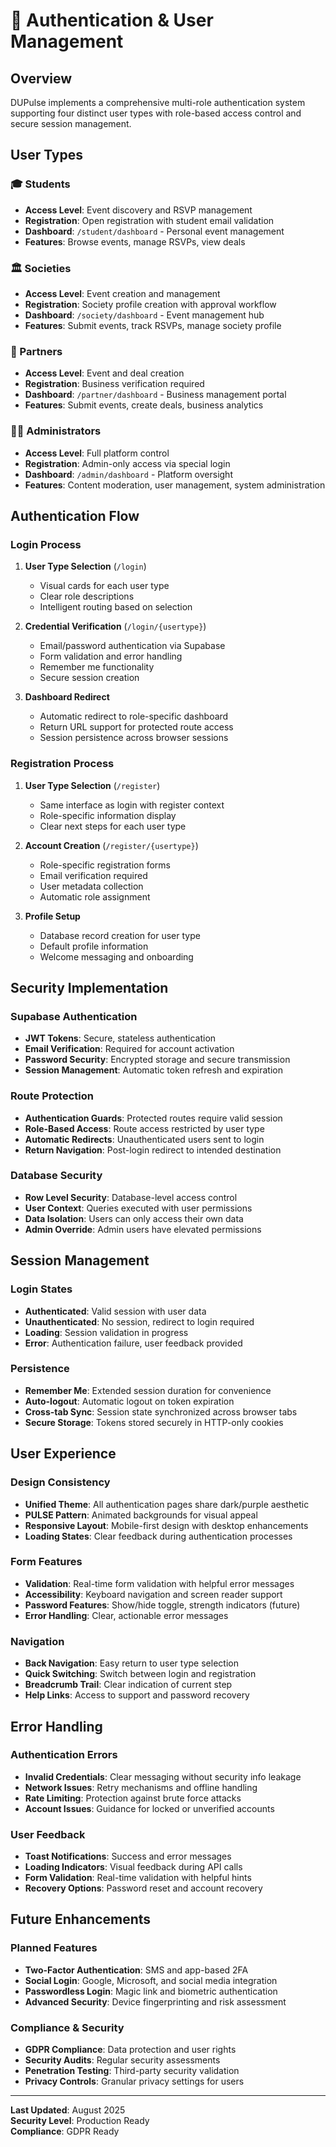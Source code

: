 # 🔐 Authentication & User Management

## Overview

DUPulse implements a comprehensive multi-role authentication system supporting four distinct user types with role-based access control and secure session management.

## User Types

### 🎓 Students
- **Access Level**: Event discovery and RSVP management
- **Registration**: Open registration with student email validation
- **Dashboard**: `/student/dashboard` - Personal event management
- **Features**: Browse events, manage RSVPs, view deals

### 🏛️ Societies
- **Access Level**: Event creation and management
- **Registration**: Society profile creation with approval workflow
- **Dashboard**: `/society/dashboard` - Event management hub
- **Features**: Submit events, track RSVPs, manage society profile

### 🤝 Partners
- **Access Level**: Event and deal creation
- **Registration**: Business verification required
- **Dashboard**: `/partner/dashboard` - Business management portal
- **Features**: Submit events, create deals, business analytics

### 👨‍💼 Administrators
- **Access Level**: Full platform control
- **Registration**: Admin-only access via special login
- **Dashboard**: `/admin/dashboard` - Platform oversight
- **Features**: Content moderation, user management, system administration

## Authentication Flow

### Login Process
1. **User Type Selection** (`/login`)
   - Visual cards for each user type
   - Clear role descriptions
   - Intelligent routing based on selection

2. **Credential Verification** (`/login/{usertype}`)
   - Email/password authentication via Supabase
   - Form validation and error handling
   - Remember me functionality
   - Secure session creation

3. **Dashboard Redirect**
   - Automatic redirect to role-specific dashboard
   - Return URL support for protected route access
   - Session persistence across browser sessions

### Registration Process
1. **User Type Selection** (`/register`)
   - Same interface as login with register context
   - Role-specific information display
   - Clear next steps for each user type

2. **Account Creation** (`/register/{usertype}`)
   - Role-specific registration forms
   - Email verification required
   - User metadata collection
   - Automatic role assignment

3. **Profile Setup**
   - Database record creation for user type
   - Default profile information
   - Welcome messaging and onboarding

## Security Implementation

### Supabase Authentication
- **JWT Tokens**: Secure, stateless authentication
- **Email Verification**: Required for account activation
- **Password Security**: Encrypted storage and secure transmission
- **Session Management**: Automatic token refresh and expiration

### Route Protection
- **Authentication Guards**: Protected routes require valid session
- **Role-Based Access**: Route access restricted by user type
- **Automatic Redirects**: Unauthenticated users sent to login
- **Return Navigation**: Post-login redirect to intended destination

### Database Security
- **Row Level Security**: Database-level access control
- **User Context**: Queries executed with user permissions
- **Data Isolation**: Users can only access their own data
- **Admin Override**: Admin users have elevated permissions

## Session Management

### Login States
- **Authenticated**: Valid session with user data
- **Unauthenticated**: No session, redirect to login required
- **Loading**: Session validation in progress
- **Error**: Authentication failure, user feedback provided

### Persistence
- **Remember Me**: Extended session duration for convenience
- **Auto-logout**: Automatic logout on token expiration
- **Cross-tab Sync**: Session state synchronized across browser tabs
- **Secure Storage**: Tokens stored securely in HTTP-only cookies

## User Experience

### Design Consistency
- **Unified Theme**: All authentication pages share dark/purple aesthetic
- **PULSE Pattern**: Animated backgrounds for visual appeal
- **Responsive Layout**: Mobile-first design with desktop enhancements
- **Loading States**: Clear feedback during authentication processes

### Form Features
- **Validation**: Real-time form validation with helpful error messages
- **Accessibility**: Keyboard navigation and screen reader support
- **Password Features**: Show/hide toggle, strength indicators (future)
- **Error Handling**: Clear, actionable error messages

### Navigation
- **Back Navigation**: Easy return to user type selection
- **Quick Switching**: Switch between login and registration
- **Breadcrumb Trail**: Clear indication of current step
- **Help Links**: Access to support and password recovery

## Error Handling

### Authentication Errors
- **Invalid Credentials**: Clear messaging without security info leakage
- **Network Issues**: Retry mechanisms and offline handling
- **Rate Limiting**: Protection against brute force attacks
- **Account Issues**: Guidance for locked or unverified accounts

### User Feedback
- **Toast Notifications**: Success and error messages
- **Loading Indicators**: Visual feedback during API calls
- **Form Validation**: Real-time validation with helpful hints
- **Recovery Options**: Password reset and account recovery

## Future Enhancements

### Planned Features
- **Two-Factor Authentication**: SMS and app-based 2FA
- **Social Login**: Google, Microsoft, and social media integration
- **Passwordless Login**: Magic link and biometric authentication
- **Advanced Security**: Device fingerprinting and risk assessment

### Compliance & Security
- **GDPR Compliance**: Data protection and user rights
- **Security Audits**: Regular security assessments
- **Penetration Testing**: Third-party security validation
- **Privacy Controls**: Granular privacy settings for users

---

**Last Updated**: August 2025  
**Security Level**: Production Ready  
**Compliance**: GDPR Ready
